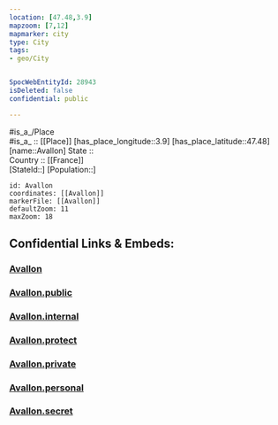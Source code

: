 ```yaml
---
location: [47.48,3.9] 
mapzoom: [7,12] 
mapmarker: city 
type: City
tags:
- geo/City


SpocWebEntityId: 28943
isDeleted: false
confidential: public

---
```

#is_a_/Place  
#is_a_ :: [[Place]] 
[has_place_longitude::3.9] 
[has_place_latitude::47.48] 
[name::Avallon] 
State ::  
Country :: [[France]]  
[StateId::] 
[Population::] 



```leaflet
id: Avallon
coordinates: [[Avallon]] 
markerFile: [[Avallon]] 
defaultZoom: 11 
maxZoom: 18
```


## Confidential Links & Embeds: 

### [Avallon](/_Standards/Earth/Continent/Europe/Europe~West/France/regions~France/Bourgogne-Franche-Comté/departments~Bourgogne-Franche-Comté/Yonne/communes~Yonne/Avallon/cities~Avallon/Avallon.md) 

### [Avallon.public](/_public/Earth/Continent/Europe/Europe~West/France/regions~France/Bourgogne-Franche-Comté/departments~Bourgogne-Franche-Comté/Yonne/communes~Yonne/Avallon/cities~Avallon/Avallon.public.md) 

### [Avallon.internal](/_internal/Earth/Continent/Europe/Europe~West/France/regions~France/Bourgogne-Franche-Comté/departments~Bourgogne-Franche-Comté/Yonne/communes~Yonne/Avallon/cities~Avallon/Avallon.internal.md) 

### [Avallon.protect](/_protect/Earth/Continent/Europe/Europe~West/France/regions~France/Bourgogne-Franche-Comté/departments~Bourgogne-Franche-Comté/Yonne/communes~Yonne/Avallon/cities~Avallon/Avallon.protect.md) 

### [Avallon.private](/_private/Earth/Continent/Europe/Europe~West/France/regions~France/Bourgogne-Franche-Comté/departments~Bourgogne-Franche-Comté/Yonne/communes~Yonne/Avallon/cities~Avallon/Avallon.private.md) 

### [Avallon.personal](/_personal/Earth/Continent/Europe/Europe~West/France/regions~France/Bourgogne-Franche-Comté/departments~Bourgogne-Franche-Comté/Yonne/communes~Yonne/Avallon/cities~Avallon/Avallon.personal.md) 

### [Avallon.secret](/_secret/Earth/Continent/Europe/Europe~West/France/regions~France/Bourgogne-Franche-Comté/departments~Bourgogne-Franche-Comté/Yonne/communes~Yonne/Avallon/cities~Avallon/Avallon.secret.md)

